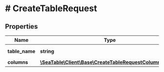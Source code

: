 # # CreateTableRequest

## Properties

Name | Type | Description | Notes
------------ | ------------- | ------------- | -------------
**table_name** | **string** | The name of the table. |
**columns** | [**\SeaTable\Client\Base\CreateTableRequestColumnsInner[]**](CreateTableRequestColumnsInner.md) |  |

